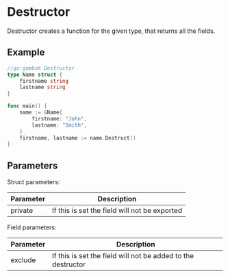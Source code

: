 # Destructor

Destructor creates a function for the given type, that returns all the fields.

## Example

```go
//go:gombok Destructor
type Name struct {
    firstname string
    lastname string
}

func main() {
    name := &Name{
        firstname: "John",
        lastname: "Smith",
    }
    firstname, lastname := name.Destruct()
}
```

## Parameters

Struct parameters:

| Parameter | Description                                   |
|-----------|-----------------------------------------------|
| private   | If this is set the field will not be exported |

Field parameters:

| Parameter | Description                                                  |
|-----------|--------------------------------------------------------------|
| exclude   | If this is set the field will not be added to the destructor |
